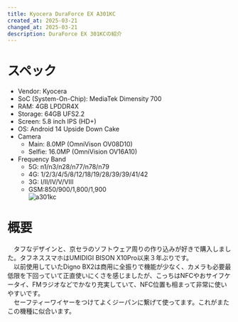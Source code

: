 ```yaml
---
title: Kyocera DuraForce EX A301KC
created_at: 2025-03-21
changed_at: 2025-03-21
description: DuraForce EX 301KCの紹介
---
```


# スペック
- Vendor: Kyocera
- SoC (System-On-Chip): MediaTek Dimensity 700
- RAM: 4GB LPDDR4X
- Storage: 64GB UFS2.2
- Screen: 5.8 inch IPS (HD+)
- OS: Android 14 Upside Down Cake
- Camera
  - Main: 8.0MP (OmniVison OV08D10)
  - Selfie: 16.0MP (OmniVision OV16A10)
- Frequency Band
  - 5G: n1/n3/n28/n77/n78/n79
  - 4G: 1/2/3/4/5/8/12/18/19/28/39/39/41/42
  - 3G: I/II/IV/V/VIII
  - GSM:850/900/1,800/1,900 <br>
![a301kc](https://media.misskeyusercontent.jp/io/e01ee408-7619-4825-b3c9-5783b9ffd03d.jpg)

# 概要
　タフなデザインと、京セラのソフトウェア周りの作り込みが好きで購入しました。タフネススマホはUMIDIGI BISON X10Pro以来３年ぶりです。<br>
　以前使用していたDigno BX2は商用に全振りで機能が少なく、カメラも必要最低限を下回っていて正直使いにくさを感じましたが、こっちはNFCやおサイフケータイ、FMラジオなどでかなり充実していて、NFC位置も相まって非常に使いやすいです。<br>
　セーフティーワイヤーをつけてよくジーパンに繋げて使ってます。これがまたこの機種に似合います。